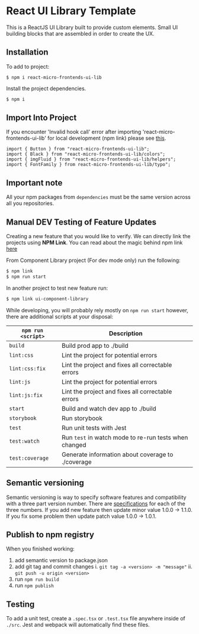 # React UI Library Template

This is a ReactJS UI Library built to provide custom elements. Small UI building blocks that are assembled in order to create the UX.

## Installation
To add to project:
```
$ npm i react-micro-frontends-ui-lib
```
Install the project dependencies.
```bash
$ npm i
```

## Import Into Project
If you encounter 'Invalid hook call' error after importing 'react-micro-frontends-ui-lib' for local development (npm link) please see [this](https://github.com/facebook/react/issues/15315#issuecomment-479802153).
```
import { Button } from "react-micro-frontends-ui-lib";
import { Black } from "react-micro-frontends-ui-lib/colors";
import { imgFluid } from "react-micro-frontends-ui-lib/helpers";
import { FontFamily } from react-micro-frontends-ui-lib/typo";
```

## Important note
All your npm packages from `dependencies` must be the same version across all you repositories.


## Manual DEV Testing of Feature Updates
Creating a new feature that you would like to verify. We can directly link the projects using __NPM Link__.
You can read about the magic behind npm link [here](https://medium.com/@alexishevia/the-magic-behind-npm-link-d94dcb3a81af)

From Component Library project (For dev mode only) run the following:
```bash
$ npm link
$ npm run start
```
In another project to test new feature run:
```bash
$ npm link ui-component-library
```

While developing, you will probably rely mostly on `npm run start` however, there are additional scripts at your disposal:

|`npm run <script>` |Description|
|-------------------|-----------|
|`build`            |Build prod app to ./build|
|`lint:css`         |Lint the project for potential errors|
|`lint:css:fix`      |Lint the project and fixes all correctable errors|
|`lint:js`          |Lint the project for potential errors|
|`lint:js:fix`       |Lint the project and fixes all correctable errors|
|`start`            |Build and watch dev app to ./build|
|`storybook`        |Run storybook|
|`test`             |Run unit tests with Jest|
|`test:watch`       |Run `test` in watch mode to re-run tests when changed|
|`test:coverage`    |Generate information about coverage to ./coverage|

## Semantic versioning
Semantic versioning is way to specify software features and compatibility with a three part version number. There are [specifications](https://jontejada.com/blog/galvanize/talk/2016/01/18/semver/) for each of the three numbers.
If you add new feature then update minor value 1.0.0 -> 1.1.0.
If you fix some problem then update patch value 1.0.0 -> 1.0.1.

## Publish to npm registry
When you finished working:
1. add semantic version to package.json
2. add git tag and commit changes
    i.  `git tag -a <version> -m "message"`
    ii. `git push -u origin <version>`
3. run `npm run build`
4. run `npm publish`

## Testing
To add a unit test, create a `.spec.tsx` or `.test.tsx` file anywhere inside of `./src`. Jest and webpack will automatically find these files.

